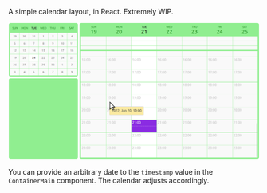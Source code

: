 A simple calendar layout, in React. Extremely WIP.

<img src="https://raw.githubusercontent.com/nkoster/calendar/master/wip.png" width="800" alt="Example">

You can provide an arbitrary date to the ```timestamp``` value in the ```ContainerMain``` component. The calendar adjusts accordingly.
